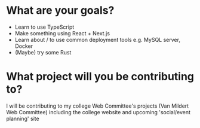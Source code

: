 # What are your goals?

- Learn to use TypeScript
- Make something using React + Next.js
- Learn about / to use common deployment tools e.g. MySQL server, Docker
- (Maybe) try some Rust

# What project will you be contributing to?

I will be contributing to my college Web Committee's projects (Van Mildert Web Committee) including the college website and upcoming 'social/event planning' site
